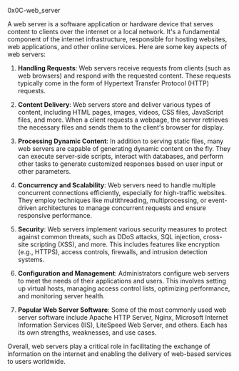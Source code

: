 0x0C-web_server

A web server is a software application or hardware device that serves content to clients over the internet or a local network. It's a fundamental component of the internet infrastructure, responsible for hosting websites, web applications, and other online services. Here are some key aspects of web servers:

1. **Handling Requests**: Web servers receive requests from clients (such as web browsers) and respond with the requested content. These requests typically come in the form of Hypertext Transfer Protocol (HTTP) requests.

2. **Content Delivery**: Web servers store and deliver various types of content, including HTML pages, images, videos, CSS files, JavaScript files, and more. When a client requests a webpage, the server retrieves the necessary files and sends them to the client's browser for display.

3. **Processing Dynamic Content**: In addition to serving static files, many web servers are capable of generating dynamic content on the fly. They can execute server-side scripts, interact with databases, and perform other tasks to generate customized responses based on user input or other parameters.

4. **Concurrency and Scalability**: Web servers need to handle multiple concurrent connections efficiently, especially for high-traffic websites. They employ techniques like multithreading, multiprocessing, or event-driven architectures to manage concurrent requests and ensure responsive performance.

5. **Security**: Web servers implement various security measures to protect against common threats, such as DDoS attacks, SQL injection, cross-site scripting (XSS), and more. This includes features like encryption (e.g., HTTPS), access controls, firewalls, and intrusion detection systems.

6. **Configuration and Management**: Administrators configure web servers to meet the needs of their applications and users. This involves setting up virtual hosts, managing access control lists, optimizing performance, and monitoring server health.

7. **Popular Web Server Software**: Some of the most commonly used web server software include Apache HTTP Server, Nginx, Microsoft Internet Information Services (IIS), LiteSpeed Web Server, and others. Each has its own strengths, weaknesses, and use cases.

Overall, web servers play a critical role in facilitating the exchange of information on the internet and enabling the delivery of web-based services to users worldwide.
